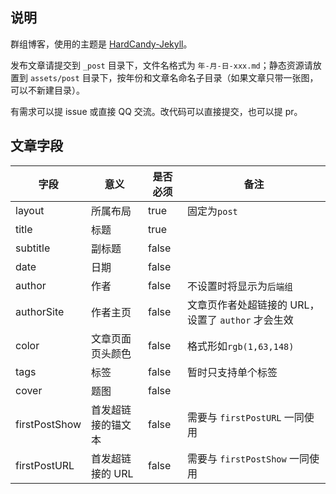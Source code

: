 ## 说明

群组博客，使用的主题是 [HardCandy-Jekyll](https://github.com/xukimseven/HardCandy-Jekyll)。

发布文章请提交到 `_post` 目录下，文件名格式为 `年-月-日-xxx.md`；静态资源请放置到 `assets/post` 目录下，按年份和文章名命名子目录（如果文章只带一张图，可以不新建目录）。

有需求可以提 issue 或直接 QQ 交流。改代码可以直接提交，也可以提 pr。

## 文章字段

| 字段  | 意义 | 是否必须 | 备注 |
| ---- | ---- | ---- | ---- |
| layout | 所属布局 | true | 固定为`post` |
| title | 标题 | true |  |
| subtitle | 副标题 | false | |
| date | 日期 | false | |
| author | 作者 | false | 不设置时将显示为`后端组` |
| authorSite | 作者主页 | false | 文章页作者处超链接的 URL，设置了 `author` 才会生效 |
| color | 文章页面页头颜色 | false | 格式形如`rgb(1,63,148)` |
| tags | 标签 | false | 暂时只支持单个标签 |
| cover | 题图 | false | |
| firstPostShow | 首发超链接的锚文本 | false | 需要与 `firstPostURL` 一同使用 |
| firstPostURL | 首发超链接的 URL | false | 需要与 `firstPostShow` 一同使用 |
